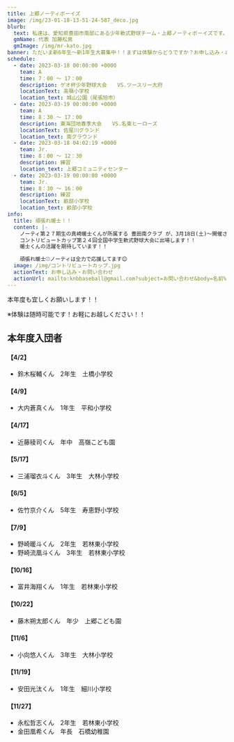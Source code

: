 ```yaml
---
title: 上郷ノーティボーイズ
image: /img/23-01-18-13-51-24-587_deco.jpg
blurb:
  text: 私達は、愛知県豊田市南部にある少年軟式野球チーム・上郷ノーティボーイズです。野球を愛する少年・少女達の夢を育み、軟式野球を正しく指導し、体力向上と礼儀を養成します。また、親友同士の友情と交歓の場を与え、規則正しい明朗な少年・少女を育成することを目的としています。
  gmName: 代表 加藤松男
  gmImage: /img/mr-kato.jpg
banner: ただいま新6年生～新1年生大募集中！！まずは体験からどうですか？お申し込み・お問い合わせはお気軽にどうぞ！！
schedule:
  - date: 2023-03-18 00:00:00 +0000
    team: A
    time: 7：00 ～ 17：00
    description: ゲオ杯少年野球大会　　VS.ツースリー大府
    locationText: 高嶺小学校
    location_text: 城山公園（尾張旭市）
  - date: 2023-03-19 00:00:00 +0000
    team: A
    time: 8：30 ～ 17：00
    description: 東海団地春季大会　　VS.名東ヒーローズ
    locationText: 佐屋川グランド
    location_text: 南グラウンド
  - date: 2023-03-18 04:02:19 +0000
    team: Jr.
    time: 8：00 ～ 12：30
    description: 練習
    location_text: 上郷コミュニティセンター
  - date: 2023-03-19 00:00:00 +0000
    team: Jr.
    time: 8：30 ～ 16：00
    description: 練習
    locationText: 畝部小学校
    location_text: 畝部小学校
info:
  title: 頑張れ暖士！！
  content: |-
    ノーティ第２７期生の真崎暖士くんが所属する 豊田南クラブ が、3月18日(土)～開催される
    コントリビュートカップ第２４回全国中学生軟式野球大会に出場します！！
    暖士くんの活躍を期待しています！！

    頑張れ暖士⚾ノーティは全力で応援してます😊
  image: /img/コントリビュートカップ.jpg
  actionText: お申し込み・お問い合わせ
  actionUrl: mailto:knbbaseball@gmail.com?subject=お問い合わせ&body=名前%20%3A%0D%0Aふりがな%20%3A%0D%0A電話%20%3A%0D%0A学校名%20%3A%0D%0A学年%20%3A%0D%0Aお問い合せ内容%20%3A（例、体験・見学・入団希望）
---
```

本年度も宜しくお願いします！！


※体験は随時可能です！お軽にお越しください！！

## 本年度入団者

#### 【4/2】

* 鈴木桜輔くん　2年生　土橋小学校

#### 【4/9】

* 大内蒼真くん　1年生　平和小学校

#### 【4/17】

* 近藤稜司くん　年中　高嶺こども園

#### 【5/17】

* 三浦瑠衣斗くん　3年生　大林小学校

#### 【6/5】

* 佐竹京介くん　5年生　寿恵野小学校

#### 【7/9】

* 野崎暖斗くん　2年生　若林東小学校
* 野崎流凰斗くん　3年生　若林東小学校

#### 【10/16】

* 富井海翔くん　1年生　若林東小学校

#### 【10/22】

* 藤木朔太郎くん　年少　上郷こども園

#### 【11/6】

* 小向悠人くん　3年生　大林小学校

#### 【11/19】

* 安田光汰くん　1年生　細川小学校

#### 【11/27】

* 永松哲志くん　2年生　若林東小学校
* 金田凰希くん　年長　石橋幼稚園









